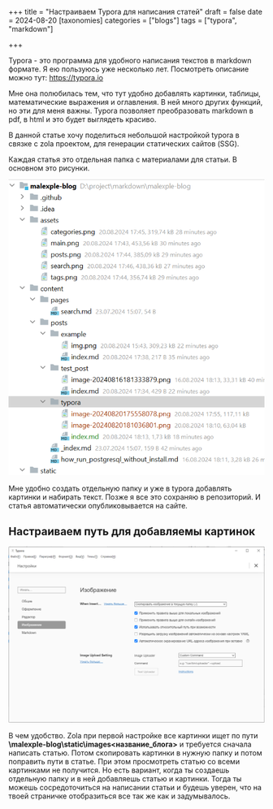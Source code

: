 +++
title = "Настраиваем Typora для написания статей"
draft = false
date = 2024-08-20
[taxonomies]
categories = ["blogs"]
tags = ["typora", "markdown"]

+++

Typora - это программа для удобного написания текстов в markdown формате. Я ею пользуюсь уже несколько лет. Посмотреть описание можно тут: https://typora.io

Мне она полюбилась тем, что тут удобно добавлять картинки, таблицы, математические выражения и оглавления. В ней много других функций, но эти для меня важны. Typora позволяет преобразовать markdown в pdf, в html и это будет выглядеть красиво.

В данной статье хочу поделиться небольшой настройкой typora в связке с zola проектом, для генерации статических сайтов (SSG). 

Каждая статья это отдельная папка с материалами для статьи. В основном это рисунки.

![image-20240820181527682](image-20240820181527682.png)

Мне удобно создать отдельную папку и уже в typora добавлять картинки и набирать текст. Позже я все это сохраняю в репозиторий. И статья автоматически опубликовывается на сайте.

## Настраиваем путь для добавляемы картинок

![image-20240820175558078](image-20240820175558078.png)

В чем удобство. Zola при первой настройке все картинки ищет по пути **\malexple-blog\static\images\<название_блога>** и требуется сначала написать статью. Потом скопировать картинки в нужную папку и потом поправить пути в статье. При этом просмотреть статью со всеми картинками не получится. Но есть вариант, когда ты создаешь отдельную папку и в ней добавляешь статью и картинки. Тогда ты можешь сосредоточиться на написании статьи  и будешь уверен, что на твоей страничке отобразиться все так же как и задумывалось.

